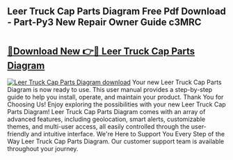 ## Leer Truck Cap Parts Diagram Free Pdf Download - Part-Py3 New Repair Owner Guide c3MRC

# <h2><a href="http://dfm8xu.blite.top/?on=Leer+Truck+Cap+Parts+Diagram">🔗Download New 👉🔴 Leer Truck Cap Parts Diagram</a></h2>

[![Leer Truck Cap Parts Diagram download](https://i.imgur.com/lujVjoI.png)](http://dfm8xu.blite.top/?on=Leer+Truck+Cap+Parts+Diagram)
Your new Leer Truck Cap Parts Diagram is now ready to use. This user manual provides a step-by-step guide to help you install, operate, and maintain your product. Thank You for Choosing Us! Enjoy exploring the possibilities with your new Leer Truck Cap Parts Diagram! Leer Truck Cap Parts Diagram comes with an array of advanced features, including geolocation, smart alerts, customizable themes, and multi-user access, all easily controlled through the user-friendly and intuitive interface. We're Here to Support You Every Step of the Way Leer Truck Cap Parts Diagram. Our customer support team is available throughout your journey.
